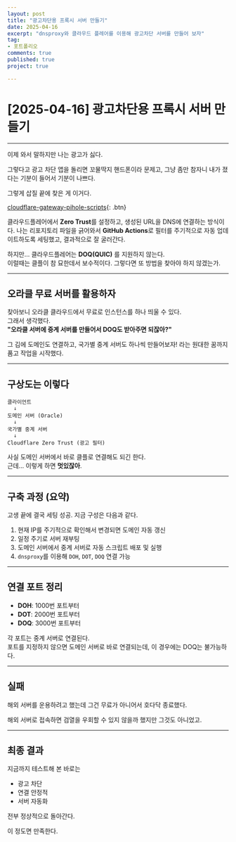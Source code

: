 ```yaml
---
layout: post
title: "광고차단용 프록시 서버 만들기"
date: 2025-04-16
excerpt: "dnsproxy와 클라우드 플레어를 이용해 광고차단 서버를 만들어 보자"
tag: 
- 포트폴리오
comments: true
published: true
project: true

---
```


# [2025-04-16] 광고차단용 프록시 서버 만들기

---

이제 와서 말하지만 나는 광고가 싫다.  

그렇다고 광고 차단 앱을 돌리면 꼬물딱지 핸드폰이라 문제고, 그냥 좀만 참자니 내가 졌다는 기분이 들어서 기분이 나쁘다.  

그렇게 삽질 끝에 찾은 게 이거다.  

[cloudflare-gateway-pihole-scripts](https://github.com/mrrfv/cloudflare-gateway-pihole-scripts){: .btn}

클라우드플레어에서 **Zero Trust**를 설정하고, 생성된 URL을 DNS에 연결하는 방식이다. 
나는 리포지토리 파일을 긁어와서 **GitHub Actions**로 필터를 주기적으로 자동 업데이트하도록 세팅했고, 결과적으로 잘 굴러간다.

하지만... 클라우드플레어는 **DOQ(QUIC)** 를 지원하지 않는다.  
이럴때는 클플이 참 묘한데서 보수적이다. 그렇다면 또 방법을 찾아야 하지 않겠는가.

---

## 오라클 무료 서버를 활용하자

찾아보니 오라클 클라우드에서 무료로 인스턴스를 하나 띄울 수 있다.  
그래서 생각했다.  
**"오라클 서버에 중계 서버를 만들어서 DOQ도 받아주면 되잖아?"**

그 김에 도메인도 연결하고, 국가별 중계 서버도 하나씩 만들어보자! 라는 원대한 꿈까지 품고 작업을 시작했다.

---

## 구상도는 이렇다

```
클라이언트 
  ↓
도메인 서버 (Oracle)
  ↓
국가별 중계 서버
  ↓
Cloudflare Zero Trust (광고 필터)
```

사실 도메인 서버에서 바로 클플로 연결해도 되긴 한다.  
근데... 이렇게 하면 **멋있잖아**.

---

## 구축 과정 (요약)

고생 끝에 결국 세팅 성공. 지금 구성은 다음과 같다.

1. 현재 IP를 주기적으로 확인해서 변경되면 도메인 자동 갱신
2. 일정 주기로 서버 재부팅
3. 도메인 서버에서 중계 서버로 자동 스크립트 배포 및 실행
4. `dnsproxy`를 이용해 `DOH`, `DOT`, `DOQ` 연결 가능

---

## 연결 포트 정리

- **DOH**: 1000번 포트부터
- **DOT**: 2000번 포트부터
- **DOQ**: 3000번 포트부터

각 포트는 중계 서버로 연결된다.  
포트를 지정하지 않으면 도메인 서버로 바로 연결되는데, 이 경우에는 DOQ는 불가능하다.

---

## 실패

해외 서버를 운용하려고 했는데 그건 무료가 아니어서 호다닥 종료했다.

해외 서버로 접속하면 검열을 우회할 수 있지 않을까 했지만 그것도 아니었고.

---

## 최종 결과

지금까지 테스트해 본 바로는

- 광고 차단 
- 연결 안정적  
- 서버 자동화

전부 정상적으로 돌아간다.

이 정도면 만족한다.
